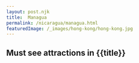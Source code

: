 ```yaml
---
layout: post.njk
title: 	Managua
permalink: /nicaragua/managua.html
featuredImage: /_images/hong-kong/hong-kong.jpg
---
```

## Must see attractions in {{title}}